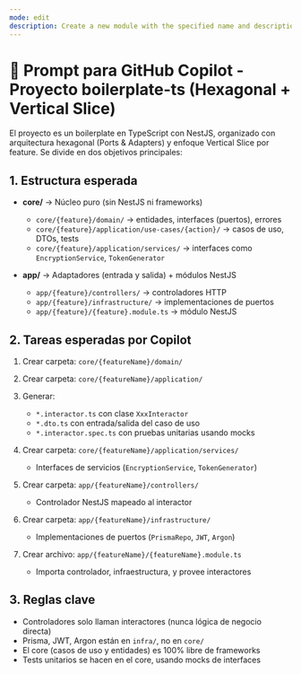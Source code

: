 ```yaml
---
mode: edit
description: Create a new module with the specified name and description.
---
```


# 🧠 Prompt para GitHub Copilot - Proyecto boilerplate-ts (Hexagonal + Vertical Slice)

El proyecto es un boilerplate en TypeScript con NestJS, organizado con arquitectura hexagonal (Ports & Adapters) y enfoque Vertical Slice por feature. Se divide en dos objetivos principales:

## 1. Estructura esperada

- **core/** → Núcleo puro (sin NestJS ni frameworks)
  - `core/{feature}/domain/` → entidades, interfaces (puertos), errores
  - `core/{feature}/application/use-cases/{action}/` → casos de uso, DTOs, tests
  - `core/{feature}/application/services/` → interfaces como `EncryptionService`, `TokenGenerator`

- **app/** → Adaptadores (entrada y salida) + módulos NestJS
  - `app/{feature}/controllers/` → controladores HTTP
  - `app/{feature}/infrastructure/` → implementaciones de puertos
  - `app/{feature}/{feature}.module.ts` → módulo NestJS

## 2. Tareas esperadas por Copilot

1. Crear carpeta: `core/{featureName}/domain/`
2. Crear carpeta: `core/{featureName}/application/`
3. Generar:
   - `*.interactor.ts` con clase `XxxInteractor`
   - `*.dto.ts` con entrada/salida del caso de uso
   - `*.interactor.spec.ts` con pruebas unitarias usando mocks

4. Crear carpeta: `core/{featureName}/application/services/`
   - Interfaces de servicios (`EncryptionService`, `TokenGenerator`)

5. Crear carpeta: `app/{featureName}/controllers/`
   - Controlador NestJS mapeado al interactor

6. Crear carpeta: `app/{featureName}/infrastructure/`
   - Implementaciones de puertos (`PrismaRepo`, `JWT`, `Argon`)

7. Crear archivo: `app/{featureName}/{featureName}.module.ts`
   - Importa controlador, infraestructura, y provee interactores

## 3. Reglas clave

- Controladores solo llaman interactores (nunca lógica de negocio directa)
- Prisma, JWT, Argon están en `infra/`, no en `core/`
- El core (casos de uso y entidades) es 100% libre de frameworks
- Tests unitarios se hacen en el core, usando mocks de interfaces

